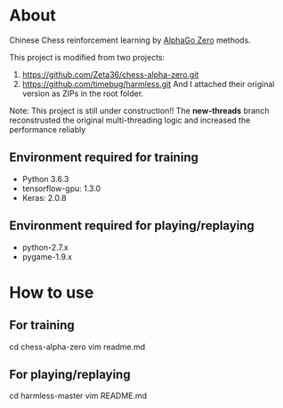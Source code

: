About
=====

Chinese Chess reinforcement learning by [AlphaGo Zero](https://deepmind.com/blog/alphago-zero-learning-scratch/) methods.

This project is modified from two projects:
1) https://github.com/Zeta36/chess-alpha-zero.git
2) https://github.com/timebug/harmless.git 
And I attached their original version as ZIPs in the root folder.

Note: This project is still under construction!!
The <b>new-threads</b> branch reconstrusted the original multi-threading logic and increased the performance reliably 

Environment required for training 
-----------
* Python 3.6.3
* tensorflow-gpu: 1.3.0
* Keras: 2.0.8

Environment required for playing/replaying
-----------
* python-2.7.x
* pygame-1.9.x



How to use
==========

For training
-------
cd chess-alpha-zero
vim readme.md

For playing/replaying
-------
cd harmless-master
vim README.md



